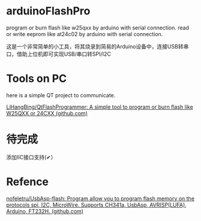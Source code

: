 # arduinoFlashPro

 program or burn flash like w25qxx by arduino with serial connection.
 read or write eeprom like at24c02 by arduino with serial connection.

这是一个非常简单的小工具，将其烧录到简易的Arduino设备中，连接USB转串口，借助上位机即可实现USB/串口转SPI/I2C

# Tools on PC

here is a simple QT project to communicate.

[LiHangBing/QtFlashProgrammer: A simple tool to program or burn flash like W25QXX or 24CXX (github.com)](https://github.com/LiHangBing/QtFlashProgrammer)



# 待完成

添加IIC接口支持(✔）



# Refence

[nofeletru/UsbAsp-flash: Program allow you to program flash memory on the protocols spi, I2C, MicroWire. Supports CH341a, UsbAsp, AVRISP(LUFA), Arduino, FT232H. (github.com)](https://github.com/nofeletru/UsbAsp-flash)
